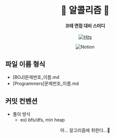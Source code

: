 <h1 align='center'> 🍺 알콜리즘 🍺 </h1>
<h4 align='center'> 코테 면접 대비 스터디 </h4>

<div align=center display=flex>

<div>

[![Hits](https://hits.seeyoufarm.com/api/count/incr/badge.svg?url=https://github.com/BOAZ-bigdata/23-1_Study_Alcholithm&title_bg=%23555555&icon=&icon_color=%23E7E7E7&title=hits&edge_flat=false)](https://hits.seeyoufarm.com)

</div>

<div href='https://www.notion.so/70c698a2cc114eb8bdf84f2a034db3b2'>

![Notion](https://img.shields.io/badge/Notion-000000?style=flat&logo=Notion&logoColor=white)

</div>

</div>

## 파일 이름 형식
- [BOJ]문제번호_이름.md
- [Programmers]문제번호_이름.md

## 커밋 컨벤션
- 풀이 방식
  + ex) bfs/dfs, min heap


<p align='center'> 아... 알고리즘에 취한다...🤦</p>
